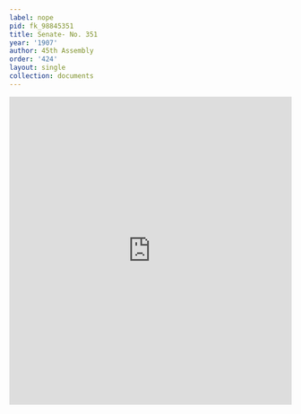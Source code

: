 ```yaml
---
label: nope
pid: fk_98845351
title: Senate- No. 351
year: '1907'
author: 45th Assembly
order: '424'
layout: single
collection: documents
---
```

<iframe src="https://northwestern.app.box.com/embed/s/qiu0589sgr0pxw1uez1v8pfo8ek2qo8x?sortColumn=date&view=list" width="100%" height="550" frameborder="0" allowfullscreen webkitallowfullscreen msallowfullscreen></iframe>
